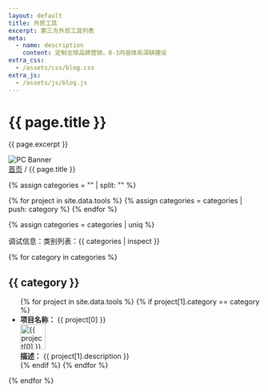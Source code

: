 ```yaml
---
layout: default
title: 外贸工具
excerpt: 第三方外贸工具列表
meta:
  - name: description
    content: 定制全球品牌营销，0-1内容体系深耕建设
extra_css:
  - /assets/css/blog.css
extra_js:
  - /assets/js/blog.js
---
```


<div class="content-banner">
  <div class="content-banner-text">
    <h1>{{ page.title }}</h1>
    <p>{{ page.excerpt }}</p>
  </div>
  <img src="{{ '/assets/images/social-media.jpg' | relative_url }}" alt="PC Banner" class="pc-banner">
</div>

<main class="blog-content">
  <div class="filter-container">
    <div class="breadcrumb">
      <a href="/">首页</a> /
      {{ page.title }}
    </div>
  </div>

{% assign categories = "" | split: "" %}

{% for project in site.data.tools %}
    {% assign categories = categories | push: category %}
{% endfor %}

{% assign categories = categories | uniq %}

<p>调试信息：类别列表：{{ categories | inspect }}</p>

{% for category in categories %}
    <h2>{{ category }}</h2>
    <ul>
        {% for project in site.data.tools %}
            {% if project[1].category == category %}
                <li>
                    <strong>项目名称：</strong> {{ project[0] }}<br>
                    <img src="{{ project[1].icon }}" alt="{{ project[0] }} 图标" width="50" height="50"><br>
                    <strong>描述：</strong> {{ project[1].description }}
                </li>
            {% endif %}
        {% endfor %}
    </ul>
{% endfor %}
  
  <div id="pagination"></div>
</main>
